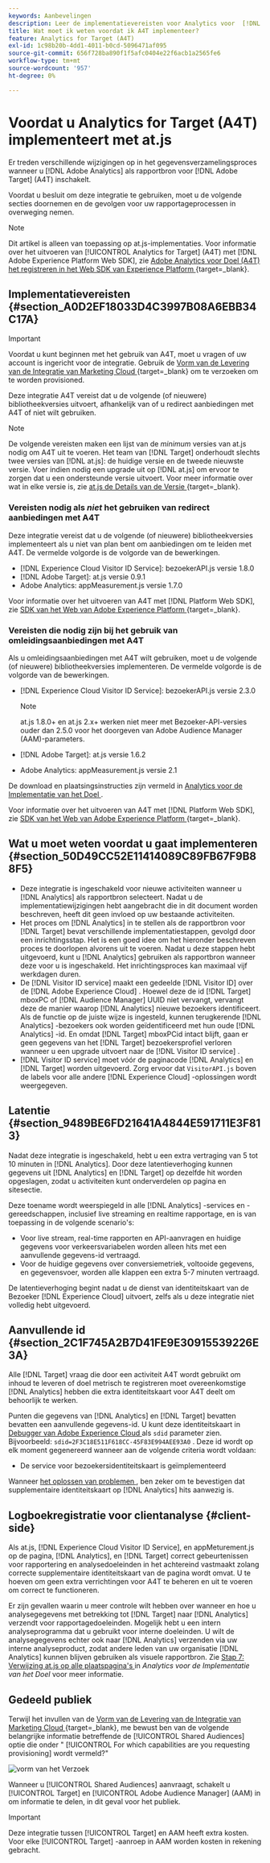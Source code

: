 ```yaml
---
keywords: Aanbevelingen
description: Leer de implementatievereisten voor Analytics voor  [!DNL Target]  (A4T) en wat te overwegen alvorens u deze integratie uitvoert.
title: Wat moet ik weten voordat ik A4T implementeer?
feature: Analytics for Target (A4T)
exl-id: 1c98b20b-4dd1-4011-b0cd-5096471af095
source-git-commit: 656f728ba890f1f5afc0404e22f6acb1a2565fe6
workflow-type: tm+mt
source-wordcount: '957'
ht-degree: 0%

---
```


# Voordat u Analytics for Target (A4T) implementeert met at.js

Er treden verschillende wijzigingen op in het gegevensverzamelingsproces wanneer u [!DNL Adobe Analytics] als rapportbron voor [!DNL Adobe Target] (A4T) inschakelt.

Voordat u besluit om deze integratie te gebruiken, moet u de volgende secties doornemen en de gevolgen voor uw rapportageprocessen in overweging nemen.

>[!NOTE]
>
>Dit artikel is alleen van toepassing op at.js-implementaties. Voor informatie over het uitvoeren van [!UICONTROL Analytics for Target] (A4T) met [!DNL Adobe Experience Platform Web SDK], zie [ Adobe Analytics voor Doel (A4T) het registreren in het Web SDK van Experience Platform ](https://experienceleague.adobe.com/docs/target-dev/developer/a4t/overview-a4t.html?lang=nl-NL){target=_blank}.

## Implementatievereisten {#section_A0D2EF18033D4C3997B08A6EBB34C17A}

>[!IMPORTANT]
>
>Voordat u kunt beginnen met het gebruik van A4T, moet u vragen of uw account is ingericht voor de integratie. Gebruik de [ Vorm van de Levering van de Integratie van Marketing Cloud ](https://survey.adobe.com/jfe/form/SV_ekBHTLSoP5Zki2y){target=_blank} om te verzoeken om te worden provisioned.

Deze integratie A4T vereist dat u de volgende (of nieuwere) bibliotheekversies uitvoert, afhankelijk van of u redirect aanbiedingen met A4T of niet wilt gebruiken.

>[!NOTE]
>
>De volgende vereisten maken een lijst van de *minimum* versies van at.js nodig om A4T uit te voeren. Het team van [!DNL Target] onderhoudt slechts twee versies van [!DNL at.js]: de huidige versie en de tweede nieuwste versie. Voer indien nodig een upgrade uit op [!DNL at.js] om ervoor te zorgen dat u een ondersteunde versie uitvoert. Voor meer informatie over wat in elke versie is, zie [ at.js de Details van de Versie ](https://experienceleague.adobe.com/docs/target-dev/developer/client-side/at-js-implementation/target-atjs-versions.html?lang=nl-NL){target=_blank}.

### Vereisten nodig als *niet* het gebruiken van redirect aanbiedingen met A4T

Deze integratie vereist dat u de volgende (of nieuwere) bibliotheekversies implementeert als u niet van plan bent om aanbiedingen om te leiden met A4T. De vermelde volgorde is de volgorde van de bewerkingen.

* [!DNL Experience Cloud Visitor ID Service]: bezoekerAPI.js versie 1.8.0
* [!DNL Adobe Target]: at.js versie 0.9.1
* Adobe Analytics: appMeasurement.js versie 1.7.0

Voor informatie over het uitvoeren van A4T met [!DNL Platform Web SDK], zie [ SDK van het Web van Adobe Experience Platform ](https://experienceleague.adobe.com/docs/target-dev/developer/client-side/aep-web-sdk.html){target=_blank}.

### Vereisten die nodig zijn bij het gebruik van omleidingsaanbiedingen met A4T

Als u omleidingsaanbiedingen met A4T wilt gebruiken, moet u de volgende (of nieuwere) bibliotheekversies implementeren. De vermelde volgorde is de volgorde van de bewerkingen.

* [!DNL Experience Cloud Visitor ID Service]: bezoekerAPI.js versie 2.3.0

  >[!NOTE]
  >
  >at.js 1.8.0+ en at.js 2.x+ werken niet meer met Bezoeker-API-versies ouder dan 2.5.0 voor het doorgeven van Adobe Audience Manager (AAM)-parameters.

* [!DNL Adobe Target]: at.js versie 1.6.2

* Adobe Analytics: appMeasurement.js versie 2.1

De download en plaatsingsinstructies zijn vermeld in [ Analytics voor de Implementatie van het Doel ](/help/main/c-integrating-target-with-mac/a4t/a4timplementation.md).

Voor informatie over het uitvoeren van A4T met [!DNL Platform Web SDK], zie [ SDK van het Web van Adobe Experience Platform ](https://experienceleague.adobe.com/docs/target-dev/developer/client-side/aep-web-sdk.html){target=_blank}.

## Wat u moet weten voordat u gaat implementeren {#section_50D49CC52E11414089C89FB67F9B88F5}

* Deze integratie is ingeschakeld voor nieuwe activiteiten wanneer u [!DNL Analytics] als rapportbron selecteert. Nadat u de implementatiewijzigingen hebt aangebracht die in dit document worden beschreven, heeft dit geen invloed op uw bestaande activiteiten.
* Het proces om [!DNL Analytics] in te stellen als de rapportbron voor [!DNL Target] bevat verschillende implementatiestappen, gevolgd door een inrichtingsstap. Het is een goed idee om het hieronder beschreven proces te doorlopen alvorens uit te voeren. Nadat u deze stappen hebt uitgevoerd, kunt u [!DNL Analytics] gebruiken als rapportbron wanneer deze voor u is ingeschakeld. Het inrichtingsproces kan maximaal vijf werkdagen duren.
* De [!DNL Visitor ID service] maakt een gedeelde [!DNL Visitor ID] over de [!DNL Adobe Experience Cloud] . Hoewel deze de id [!DNL Target] mboxPC of [!DNL Audience Manager] UUID niet vervangt, vervangt deze de manier waarop [!DNL Analytics] nieuwe bezoekers identificeert. Als de functie op de juiste wijze is ingesteld, kunnen terugkerende [!DNL Analytics] -bezoekers ook worden geïdentificeerd met hun oude [!DNL Analytics] -id. En omdat [!DNL Target] mboxPCid intact blijft, gaan er geen gegevens van het [!DNL Target] bezoekersprofiel verloren wanneer u een upgrade uitvoert naar de [!DNL Visitor ID service] .
* [!DNL Visitor ID service] moet vóór de paginacode [!DNL Analytics] en [!DNL Target] worden uitgevoerd. Zorg ervoor dat `VisitorAPI.js` boven de labels voor alle andere [!DNL Experience Cloud] -oplossingen wordt weergegeven.

## Latentie {#section_9489BE6FD21641A4844E591711E3F813}

Nadat deze integratie is ingeschakeld, hebt u een extra vertraging van 5 tot 10 minuten in [!DNL Analytics]. Door deze latentieverhoging kunnen gegevens uit [!DNL Analytics] en [!DNL Target] op dezelfde hit worden opgeslagen, zodat u activiteiten kunt onderverdelen op pagina en sitesectie.

Deze toename wordt weerspiegeld in alle [!DNL Analytics] -services en -gereedschappen, inclusief live streaming en realtime rapportage, en is van toepassing in de volgende scenario&#39;s:

* Voor live stream, real-time rapporten en API-aanvragen en huidige gegevens voor verkeersvariabelen worden alleen hits met een aanvullende gegevens-id vertraagd.
* Voor de huidige gegevens over conversiemetriek, voltooide gegevens, en gegevensvoer, worden alle klappen een extra 5-7 minuten vertraagd.

De latentieverhoging begint nadat u de dienst van identiteitskaart van de Bezoeker [!DNL Experience Cloud] uitvoert, zelfs als u deze integratie niet volledig hebt uitgevoerd.

## Aanvullende id {#section_2C1F745A2B7D41FE9E30915539226E3A}

Alle [!DNL Target] vraag die door een activiteit A4T wordt gebruikt om inhoud te leveren of doel metrisch te registreren moet overeenkomstige [!DNL Analytics] hebben die extra identiteitskaart voor A4T deelt om behoorlijk te werken.

Punten die gegevens van [!DNL Analytics] en [!DNL Target] bevatten bevatten een aanvullende gegevens-id. U kunt deze identiteitskaart in [ Debugger van Adobe Experience Cloud ](https://experienceleague.adobe.com/docs/debugger/using/experience-cloud-debugger.html?lang=nl-NL) als `sdid` parameter zien. Bijvoorbeeld: `sdid=2F3C18E511F618CC-45F83E994AEE93A0` . Deze id wordt op elk moment gegenereerd wanneer aan de volgende criteria wordt voldaan:

* De service voor bezoekersidentiteitskaart is geïmplementeerd

Wanneer [ het oplossen van problemen ](/help/main/c-integrating-target-with-mac/a4t/c-a4t-troubleshooting/a4t-troubleshooting.md), ben zeker om te bevestigen dat supplementaire identiteitskaart op [!DNL Analytics] hits aanwezig is.

## Logboekregistratie voor clientanalyse {#client-side}

Als at.js, [!DNL Experience Cloud Visitor ID Service], en appMeturement.js op de pagina, [!DNL Analytics], en [!DNL Target] correct gebeurtenissen voor rapportering en analysedoeleinden in het achtereind vastmaakt zolang correcte supplementaire identiteitskaart van de pagina wordt omvat. U te hoeven om geen extra verrichtingen voor A4T te beheren en uit te voeren om correct te functioneren.

Er zijn gevallen waarin u meer controle wilt hebben over wanneer en hoe u analysegegevens met betrekking tot [!DNL Target] naar [!DNL Analytics] verzendt voor rapportagedoeleinden. Mogelijk hebt u een intern analyseprogramma dat u gebruikt voor interne doeleinden. U wilt de analysegegevens echter ook naar [!DNL Analytics] verzenden via uw interne analyseproduct, zodat andere leden van uw organisatie [!DNL Analytics] kunnen blijven gebruiken als visuele rapportbron. Zie [ Stap 7: Verwijzing at.js op alle plaatspagina&#39;s ](/help/main/c-integrating-target-with-mac/a4t/a4timplementation.md#step7) in *Analytics voor de Implementatie van het Doel* voor meer informatie.

## Gedeeld publiek

Terwijl het invullen van de [ Vorm van de Levering van de Integratie van Marketing Cloud ](https://survey.adobe.com/jfe/form/SV_ekBHTLSoP5Zki2y){target=_blank}, me bewust ben van de volgende belangrijke informatie betreffende de [!UICONTROL Shared Audiences] optie die onder &quot; [!UICONTROL For which capabilities are you requesting provisioning] wordt vermeld?&quot;

![ vorm van het Verzoek ](/help/main/c-integrating-target-with-mac/a4t/assets/request-form.png)

Wanneer u [!UICONTROL Shared Audiences] aanvraagt, schakelt u [!UICONTROL Target] en [!UICONTROL Adobe Audience Manager] (AAM) in om informatie te delen, in dit geval voor het publiek.

>[!IMPORTANT]
>
>Deze integratie tussen [!UICONTROL Target] en AAM heeft extra kosten. Voor elke [!UICONTROL Target] -aanroep in AAM worden kosten in rekening gebracht.
